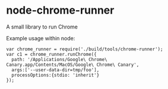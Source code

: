 # node-chrome-runner

A small library to run Chrome

Example usage within node:

```
var chrome_runner = require('./build/tools/chrome-runner');
var c1 = chrome_runner.runChrome({
  path: '/Applications/Google\ Chrome\ Canary.app/Contents/MacOS/Google\ Chrome\ Canary',
  args:['--user-data-dir=tmp/foo'],
  processOptions:{stdio: 'inherit'}
});
```
